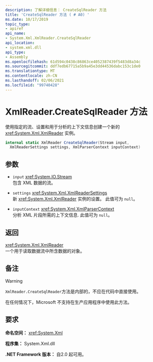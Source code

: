 ```yaml
---
description: 了解详细信息： CreateSqlReader 方法
title: 'CreateSqlReader 方法 ( # A0) '
ms.date: 10/17/2019
topic_type:
- apiref
api_name:
- System.Xml.XmlReader.CreateSqlReader
api_location:
- system.xml.dll
api_type:
- Assembly
ms.openlocfilehash: 61d594c0438c86863ce4052387439f5483d8a34c
ms.sourcegitcommit: ddf7edb67715a5b9a45e3dd44536dabc153c1de0
ms.translationtype: MT
ms.contentlocale: zh-CN
ms.lasthandoff: 02/06/2021
ms.locfileid: "99740428"
---
```

# <a name="xmlreadercreatesqlreader-method"></a>XmlReader.CreateSqlReader 方法

使用指定的流、设置和用于分析的上下文信息创建一个新的 <xref:System.Xml.XmlReader> 实例。

```csharp
internal static XmlReader CreateSqlReader(Stream input,
  XmlReaderSettings settings, XmlParserContext inputContext)
```

## <a name="parameters"></a>参数

- `input` <xref:System.IO.Stream>  
  包含 XML 数据的流。

- `settings` <xref:System.Xml.XmlReaderSettings>  
  新 <xref:System.Xml.XmlReader> 实例的设置。 此值可为 `null`。

- `inputContext` <xref:System.Xml.XmlParserContext>  
  分析 XML 片段所需的上下文信息. 此值可为 `null`。

## <a name="returns"></a>返回

<xref:System.Xml.XmlReader>  
一个用于读取数据流中所含数据的对象。

## <a name="remarks"></a>备注

> [!WARNING]
> `XmlReader.CreateSqlReader`方法是内部的，不应在代码中直接使用。
>
> 在任何情况下，Microsoft 不支持在生产应用程序中使用此方法。

## <a name="requirements"></a>要求

**命名空间：** <xref:System.Xml>

**程序集：** System.Xml.dll

**.NET Framework 版本：** 自2.0 起可用。
